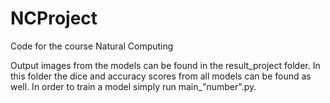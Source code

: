 # NCProject
Code for the course Natural Computing

Output images from the models can be found in the result_project folder. In this folder the dice and accuracy scores from all models can be found as well. In order to train a model simply run main_"number".py. 
